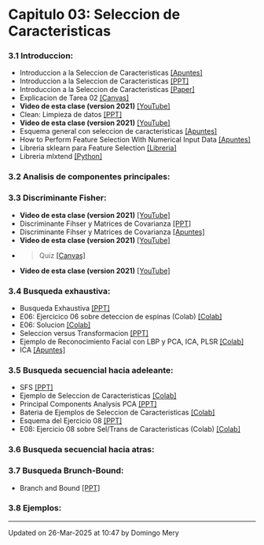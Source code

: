 
# Capitulo 03: Seleccion de Caracteristicas
### 3.1 Introduccion:
* Introduccion a la Seleccion de Caracteristicas [[Apuntes]](https://github.com/domingomery/patrones/blob/master/clases/Cap03_Seleccion_de_Caracteristicas/presentations/PAT03_FeatureSelection_Intro.pdf)
* Introduccion a la Seleccion de Caracteristicas [[PPT]](https://github.com/domingomery/patrones/blob/master/clases/Cap03_Seleccion_de_Caracteristicas/presentations/PAT03_FeatureSelection_Intro.pptx)
* Introduccion a la Seleccion de Caracteristicas [[Paper]](https://github.com/domingomery/patrones/blob/master/clases/Cap03_Seleccion_de_Caracteristicas/presentations/PAT03_FeatureSelection.pdf)
* Explicacion de Tarea 02 [[Canvas]](https://cursos.canvas.uc.cl/courses/67528/assignments/383595)
* **Video de esta clase (version 2021)** [[YouTube]](https://youtu.be/2QpvMEa0lQ0)
* Clean: Limpieza de datos [[PPT]](https://github.com/domingomery/patrones/blob/master/clases/Cap03_Seleccion_de_Caracteristicas/presentations/PAT03_Clean.pptx)
* **Video de esta clase (version 2021)** [[YouTube]](https://youtu.be/sZhO6YVYAGE)
* Esquema general con seleccion de caracteristicas [[Apuntes]](https://github.com/domingomery/patrones/blob/master/clases/Cap03_Seleccion_de_Caracteristicas/presentations/PAT03_GeneralSchema.pdf)
* How to Perform Feature Selection With Numerical Input Data [[Apuntes]](https://machinelearningmastery.com/feature-selection-with-numerical-input-data/)
* Libreria sklearn para Feature Selection [[Libreria]](https://scikit-learn.org/stable/modules/feature_selection.html)
* Libreria mlxtend [[Python]](http://rasbt.github.io/mlxtend/user_guide/feature_selection/SequentialFeatureSelector/)
### 3.2 Analisis de componentes principales:
### 3.3 Discriminante Fisher:
* **Video de esta clase (version 2021)** [[YouTube]](https://youtu.be/b1BBhid8G-k)
* Discriminante Fihser y Matrices de Covarianza [[PPT]](https://github.com/domingomery/patrones/blob/master/clases/Cap03_Seleccion_de_Caracteristicas/presentations/PAT03_Fisher_Covarianzas.pptx)
* Discriminante Fihser y Matrices de Covarianza [[Apuntes]](https://github.com/domingomery/patrones/blob/master/clases/Cap03_Seleccion_de_Caracteristicas/presentations/PAT03_Fisher_Covarianzas.pdf)
* **Video de esta clase (version 2021)** [[YouTube]](https://youtu.be/llLtD7cA7KA)
* > Quiz [[Canvas]](https://cursos.canvas.uc.cl/courses/82169/assignments)
* **Video de esta clase (version 2021)** [[YouTube]](https://youtu.be/Qlv_EYy2WSI)
### 3.4 Busqueda exhaustiva:
* Busqueda Exhaustiva [[PPT]](https://github.com/domingomery/patrones/blob/master/clases/Cap03_Seleccion_de_Caracteristicas/presentations/PAT03_ExSearch.pptx)
* E06: Ejercicico 06 sobre deteccion de espinas (Colab) [[Colab]](https://drive.google.com/ooosssooo)
* E06: Solucion [[Colab]](https://drive.google.com/ooosssooo)
* Seleccion versus Transformacion [[PPT]](https://github.com/domingomery/patrones/blob/master/clases/Cap03_Seleccion_de_Caracteristicas/presentations/PAT03_Models.pptx)
* Ejemplo de Reconocimiento Facial con LBP y PCA, ICA, PLSR [[Colab]](https://drive.google.com/file/d/1m5FjawGtIJybkURabnbimBIk7ycfN2bw)
* ICA [[Apuntes]](https://towardsdatascience.com/independent-component-analysis-ica-in-python-a0ef0db0955e)
### 3.5 Busqueda secuencial hacia adeleante:
* SFS [[PPT]](https://github.com/domingomery/patrones/blob/master/clases/Cap03_Seleccion_de_Caracteristicas/presentations/PAT03_SFS.pptx)
* Ejemplo de Seleccion de Caracteristicas [[Colab]](https://drive.google.com/file/d/1kXMoYW760sig5xZRBBIA0L9vnxcRU8Nw)
* Principal Components Analysis PCA [[PPT]](https://github.com/domingomery/patrones/blob/master/clases/Cap03_Seleccion_de_Caracteristicas/presentations/PAT03_PCA.pptx)
* Bateria de Ejemplos de Seleccion de Caracteristicas [[Colab]](https://drive.google.com/file/d/1v1v6qxWkOTmd20cqNOgc5v8jpNWlhgXQ)
* Esquema del Ejercicio 08 [[PPT]](https://github.com/domingomery/patrones/blob/master/clases/Cap03_Seleccion_de_Caracteristicas/presentations/PAT03_Ejercicio08.pptx)
* E08: Ejercicio 08 sobre Sel/Trans de Caracteristicas (Colab) [[Colab]](https://colab.research.google.com/drive/ossso)
### 3.6 Busqueda secuencial hacia atras:
### 3.7 Busqueda Brunch-Bound:
* Branch and Bound [[PPT]](https://github.com/domingomery/patrones/blob/master/clases/Cap03_Seleccion_de_Caracteristicas/presentations/PAT03_BranchAndBound.pptx)
### 3.8 Ejemplos:
---


Updated on 26-Mar-2025 at 10:47 by Domingo Mery
